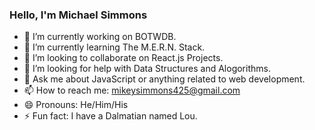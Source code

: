 ### Hello, I'm Michael Simmons



- 🔭 I’m currently working on BOTWDB.  
- 🌱 I’m currently learning The M.E.R.N. Stack.
- 👯 I’m looking to collaborate on React.js Projects.
- 🤔 I’m looking for help with Data Structures and Alogorithms. 
- 💬 Ask me about JavaScript or anything related to web development.
- 📫 How to reach me: mikeysimmons425@gmail.com 
- 😄 Pronouns: He/Him/His
- ⚡ Fun fact: I have a Dalmatian named Lou.
       

